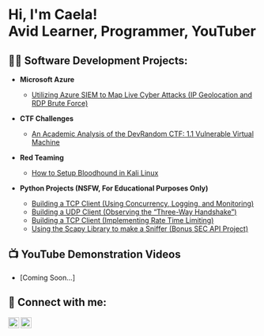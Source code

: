 <h1>Hi, I'm Caela! <br/><a href=""></a>Avid Learner</a>, <a href=""></a>Programmer</a>, <a href=""></a>YouTuber</a>

<h2>👨‍💻 Software Development Projects:</h2>

- <b>Microsoft Azure</b>
  - [Utilizing Azure SIEM to Map Live Cyber Attacks (IP Geolocation and RDP Brute Force)]()
 
- <b>CTF Challenges</b>
  - [An Academic Analysis of the DevRandom CTF: 1.1 Vulnerable Virtual Machine]()

- <b>Red Teaming</b>
  - [How to Setup Bloodhound in Kali Linux]()

- <b>Python Projects (NSFW, For Educational Purposes Only)</b>
  - [Building a TCP Client (Using Concurrency, Logging, and Monitoring)](https://github.com/CaelaMills/TCPClient)
  - [Building a UDP Client (Observing the “Three-Way Handshake”)](https://github.com/CaelaMills/UDPClient)
  - [Building a TCP Client (Implementing Rate Time Limiting)](https://github.com/CaelaMills/TCPServer)
  - [Using the Scapy Library to make a Sniffer (Bonus SEC API Project)](https://github.com/CaelaMills/ScapySniffer/blob/master/sniffer.py)


<h2>📺 YouTube Demonstration Videos</h2>

- [Coming Soon...]

<h2> 🤳 Connect with me:</h2>

[<img align="left" alt="JoshMadakor | YouTube" width="22px" src="https://cdn.jsdelivr.net/npm/simple-icons@v3/icons/youtube.svg" />][youtube]
[<img align="left" alt="JoshMadakor | LinkedIn" width="22px" src="https://cdn.jsdelivr.net/npm/simple-icons@v3/icons/linkedin.svg" />][linkedin]

[youtube]: https://www.youtube.com/@caelamills2581
[linkedin]: https://www.linkedin.com/in/caela-mills

<!--
**CaelaMills/CaelaMills** is a ✨ _special_ ✨ repository because its `README.md` (this file) appears on your GitHub profile.

Here are some ideas to get you started:

- 🔭 I’m currently working on ...
- 🌱 I’m currently learning ...
- 👯 I’m looking to collaborate on ...
- 🤔 I’m looking for help with ...
- 💬 Ask me about ...
- 📫 How to reach me: ...
- 😄 Pronouns: ...
- ⚡ Fun fact: ...
-->

